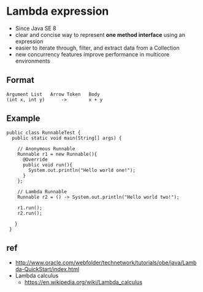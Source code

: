 # Lambda expression
* Since Java SE 8
* clear and concise way to represent **one method interface** using an expression
* easier to iterate through, filter, and extract data from a Collection
* new concurrency features improve performance in multicore environments

## Format
```
Argument List   Arrow Token   Body
(int x, int y)      ->        x + y
```

## Example
```
public class RunnableTest {
  public static void main(String[] args) {

    // Anonymous Runnable
    Runnable r1 = new Runnable(){
      @Override
      public void run(){
        System.out.println("Hello world one!");
      }
    };

    // Lambda Runnable
    Runnable r2 = () -> System.out.println("Hello world two!");

    r1.run();
    r2.run();

   }
 }
```

## ref
* http://www.oracle.com/webfolder/technetwork/tutorials/obe/java/Lambda-QuickStart/index.html
* Lambda calculus
  * https://en.wikipedia.org/wiki/Lambda_calculus
